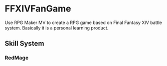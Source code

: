 # FFXIVFanGame
Use RPG Maker MV to create a RPG game based on Final Fantasy XIV battle system. Basically it is a personal learning product.
## Skill System
### RedMage
